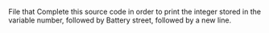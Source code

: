 File that Complete this source code in order to print the integer stored in the variable number, followed by Battery street, followed by a new line.
